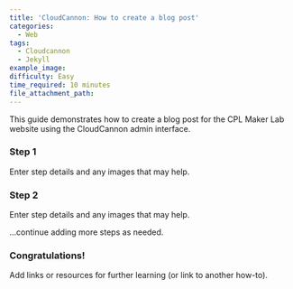 ```yaml
---
title: 'CloudCannon: How to create a blog post'
categories:
  - Web
tags:
  - Cloudcannon
  - Jekyll
example_image:
difficulty: Easy
time_required: 10 minutes
file_attachment_path:
---
```


This guide demonstrates how to create a blog post for the CPL Maker Lab website using the CloudCannon admin interface.

### Step 1

Enter step details and any images that may help.

### Step 2

Enter step details and any images that may help.

…continue adding more steps as needed.

### Congratulations\!

Add links or resources for further learning (or link to another how-to).